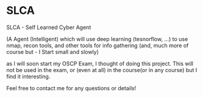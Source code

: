 # SLCA
SLCA - Self Learned Cyber Agent

(A Agent (Intelligent) which will use deep learning (tesnorflow, ...) to use nmap, recon tools, and other tools for info gathering (and, much more of course but - I Start small and slowly)

as I will soon start my OSCP  Exam, I thought of doing this project.
This will not be used in the exam, or (even at all) in the course(or in any course) but I find it interesting.

Feel free to contact me for any questions or details!
